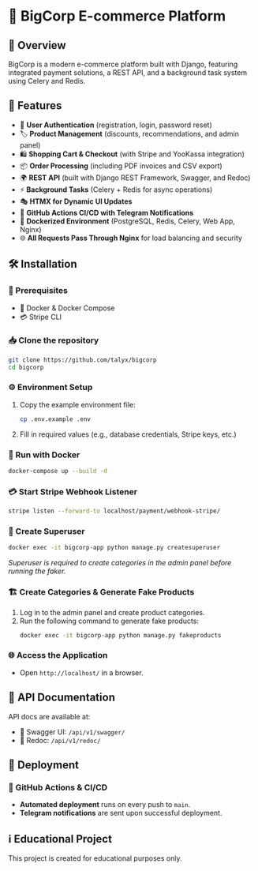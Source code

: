# 🛒 BigCorp E-commerce Platform

## 📌 Overview
BigCorp is a modern e-commerce platform built with Django, featuring integrated payment solutions, a REST API, and a background task system using Celery and Redis.

## 🚀 Features
- 🔐 **User Authentication** (registration, login, password reset)
- 🏷 **Product Management** (discounts, recommendations, and admin panel)
- 🛍 **Shopping Cart & Checkout** (with Stripe and YooKassa integration)
- 📦 **Order Processing** (including PDF invoices and CSV export)
- 🌍 **REST API** (built with Django REST Framework, Swagger, and Redoc)
- ⚡ **Background Tasks** (Celery + Redis for async operations)
- 🎭 **HTMX for Dynamic UI Updates**
- 🤖 **GitHub Actions CI/CD with Telegram Notifications**
- 🐳 **Dockerized Environment** (PostgreSQL, Redis, Celery, Web App, Nginx)
- 🌐 **All Requests Pass Through Nginx** for load balancing and security

## 🛠 Installation
### 📌 Prerequisites
- 🐳 Docker & Docker Compose
- 💳 Stripe CLI

### 📥 Clone the repository
```sh
git clone https://github.com/talyx/bigcorp
cd bigcorp
```

### ⚙️ Environment Setup
1. Copy the example environment file:
   ```sh
   cp .env.example .env
   ```
2. Fill in required values (e.g., database credentials, Stripe keys, etc.)

### 🐳 Run with Docker
```sh
docker-compose up --build -d
```

### 💳 Start Stripe Webhook Listener

```sh
stripe listen --forward-to localhost/payment/webhook-stripe/
```

### 🔑 Create Superuser
```sh
docker exec -it bigcorp-app python manage.py createsuperuser
```
*Superuser is required to create categories in the admin panel before running the faker.*

### 🏗 Create Categories & Generate Fake Products
1. Log in to the admin panel and create product categories.
2. Run the following command to generate fake products:
   ```sh
   docker exec -it bigcorp-app python manage.py fakeproducts
   ```

### 🌐 Access the Application
- Open `http://localhost/` in a browser.

## 📖 API Documentation
API docs are available at:
- 📜 Swagger UI: `/api/v1/swagger/`
- 📕 Redoc: `/api/v1/redoc/`

## 🚀 Deployment
### 🤖 GitHub Actions & CI/CD
- **Automated deployment** runs on every push to `main`.
- **Telegram notifications** are sent upon successful deployment.

## ℹ️ Educational Project
This project is created for educational purposes only.

